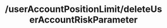 ---
layout: default
title: /userAccountPositionLimit/deleteUserAccountRiskParameter
parent: Risks
grand_parent: API Operations
permalink: /all-ops/risks/deleteuseraccountriskparameter
op: true
---